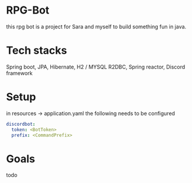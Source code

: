 # RPG-Bot
this rpg bot is a project for Sara and myself to build something fun in java.  

# Tech stacks
Spring boot, JPA, Hibernate, H2 / MYSQL R2DBC, Spring reactor, Discord framework 

# Setup
in resources -> application.yaml the following needs to be configured  
```yaml
discordbot:  
  token: <BotToken>  
  prefix: <CommandPrefix>
```
# Goals
todo
